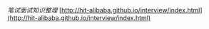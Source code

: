 *笔试面试知识整理*	[http://hit-alibaba.github.io/interview/index.html](http://hit-alibaba.github.io/interview/index.html)
